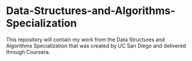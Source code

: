# Data-Structures-and-Algorithms-Specialization
This repository will contain my work from the Data Structures and Algorithms Specialization that was created by UC San Diego and delivered through Coursera.
